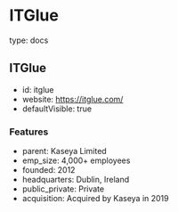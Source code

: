 # ITGlue
type: docs

## ITGlue
- id: itglue
- website: https://itglue.com/
- defaultVisible: true

### Features
- parent: Kaseya Limited
- emp_size: 4,000+ employees
- founded: 2012
- headquarters: Dublin, Ireland
- public_private: Private
- acquisition: Acquired by Kaseya in 2019
